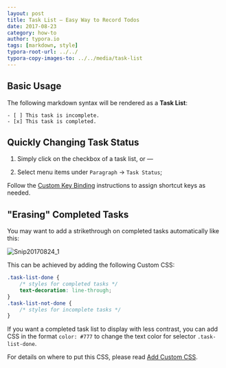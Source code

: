 ```yaml
---
layout: post
title: Task List — Easy Way to Record Todos
date: 2017-08-23
category: how-to
author: typora.io
tags: [markdown, style]
typora-root-url: ../../
typora-copy-images-to: ../../media/task-list
---
```


## Basic Usage

The following markdown syntax will be rendered as a **Task List**:

```gfm
- [ ] This task is incomplete.
- [x] This task is completed.
```

## Quickly Changing Task Status

1. Simply click on the checkbox of a task list, or —

2. Select menu items under `Paragraph` → `Task Status`;

Follow the [Custom Key Binding](/Shortcut-Keys/#change-shortcut-keys) instructions to assign shortcut keys as needed.

## "Erasing" Completed Tasks

You may want to add a strikethrough on completed tasks automatically like this:

![Snip20170824_1](/media/task-list/Snip20170824_1.png) 

This can be achieved by adding the following Custom CSS:

```css
.task-list-done {
    /* styles for completed tasks */
    text-decoration: line-through;
}
.task-list-not-done {
    /* styles for incomplete tasks */
}
```

If you want a completed task list to display with less contrast, you can add CSS in the format `color: #777` to change the text color for selector `.task-list-done`.

For details on where to put this CSS, please read [Add Custom CSS](/Add-Custom-CSS/).
